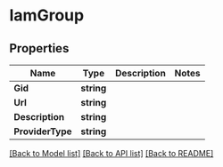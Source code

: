 # IamGroup

## Properties
Name | Type | Description | Notes
------------ | ------------- | ------------- | -------------
**Gid** | **string** |  | 
**Url** | **string** |  | 
**Description** | **string** |  | 
**ProviderType** | **string** |  | 

[[Back to Model list]](../README.md#documentation-for-models) [[Back to API list]](../README.md#documentation-for-api-endpoints) [[Back to README]](../README.md)


